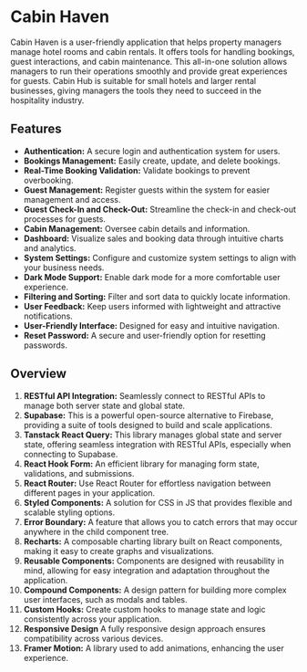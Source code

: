<h1>Cabin Haven</h1>
<p>Cabin Haven is a user-friendly application that helps property managers manage hotel rooms and cabin rentals. It offers tools for handling bookings, guest interactions, and cabin maintenance. This all-in-one solution allows managers to run their operations smoothly and provide great experiences for guests. Cabin Hub is suitable for small hotels and larger rental businesses, giving managers the tools they need to succeed in the hospitality industry.
</p>

<h2>Features</h2>
<ul>
  <li><b>Authentication:</b> A secure login and authentication system for users.</li>
  <li><b>Bookings Management:</b> Easily create, update, and delete bookings.</li>
  <li><b>Real-Time Booking Validation:</b> Validate bookings to prevent overbooking.</li>
  <li><b>Guest Management:</b> Register guests within the system for easier management and access.</li>
  <li><b>Guest Check-In and Check-Out:</b> Streamline the check-in and check-out processes for guests.</li>
  <li><b>Cabin Management:</b> Oversee cabin details and information.</li>
  <li><b>Dashboard:</b> Visualize sales and booking data through intuitive charts and analytics.</li>
  <li><b>System Settings:</b> Configure and customize system settings to align with your business needs.</li>
  <li><b>Dark Mode Support:</b> Enable dark mode for a more comfortable user experience.</li>
  <li><b>Filtering and Sorting:</b> Filter and sort data to quickly locate information.</li>
  <li><b>User Feedback:</b> Keep users informed with lightweight and attractive notifications.</li>
  <li><b>User-Friendly Interface:</b> Designed for easy and intuitive navigation.</li>
  <li><b>Reset Password:</b> A secure and user-friendly option for resetting passwords.</li>
</ul>

<h2>Overview</h2>
<ol list-type="1">
<li><b>RESTful API Integration:</b> Seamlessly connect to RESTful APIs to manage both server state and global state.</li>
<li><b>Supabase:</b> This is a powerful open-source alternative to Firebase, providing a suite of tools designed to build and scale applications.</li>
<li><b>Tanstack React Query:</b> This library manages global state and server state, offering seamless integration with RESTful APIs, especially when connecting to Supabase.</li>
<li><b>React Hook Form:</b> An efficient library for managing form state, validations, and submissions.</li>
<li><b>React Router:</b> Use React Router for effortless navigation between different pages in your application.</li>
<li><b>Styled Components:</b> A solution for CSS in JS that provides flexible and scalable styling options.</li>
<li><b>Error Boundary:</b> A feature that allows you to catch errors that may occur anywhere in the child component tree.</li>
<li><b>Recharts:</b> A composable charting library built on React components, making it easy to create graphs and visualizations.</li>
<li><b>Reusable Components:</b> Components are designed with reusability in mind, allowing for easy integration and adaptation throughout the application.</li>
<li><b>Compound Components:</b> A design pattern for building more complex user interfaces, such as modals and tables.</li>
<li><b>Custom Hooks:</b> Create custom hooks to manage state and logic consistently across your application.</li>  
  <li><b>Responsive Design</b> A fully responsive design approach ensures compatibility across various devices.
</li>
  <li><b>Framer Motion:</b> A library used to add animations, enhancing the user experience.</li>
</ol>
